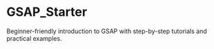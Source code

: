 # GSAP_Starter
Beginner-friendly introduction to GSAP with step-by-step tutorials and practical examples.
